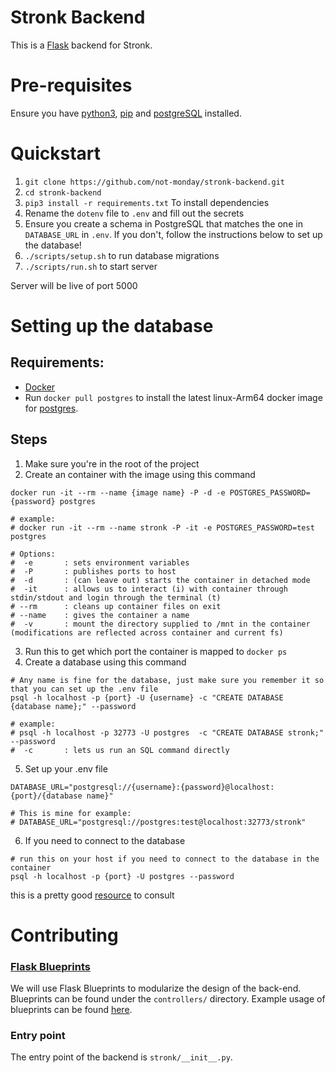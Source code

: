 # Stronk Backend
This is a [Flask](https://flask.palletsprojects.com/en/1.1.x/blueprints/) backend for Stronk.

# Pre-requisites
Ensure you have [python3](https://www.python.org/downloads/), [pip](https://pip.pypa.io/en/stable/installing/) and [postgreSQL](https://www.postgresql.org/) installed.

# Quickstart
1. `git clone https://github.com/not-monday/stronk-backend.git`
2. `cd stronk-backend`
3. `pip3 install -r requirements.txt` To install dependencies
4. Rename the `dotenv` file to `.env` and fill out the secrets
5. Ensure you create a schema in PostgreSQL that matches the one in `DATABASE_URL` in `.env`. If you don't, follow the instructions below to set up the database!
6. `./scripts/setup.sh` to run database migrations
7. `./scripts/run.sh` to start server

Server will be live of port 5000

# Setting up the database
## Requirements:
- [Docker]( https://docs.docker.com/install/)
- Run `docker pull postgres` to install the latest linux-Arm64 docker image for [postgres](https://hub.docker.com/_/postgres). 

## Steps
1. Make sure you're in the root of the project
2. Create an container with the image using this command
```docker
docker run -it --rm --name {image name} -P -d -e POSTGRES_PASSWORD={password} postgres 

# example:
# docker run -it --rm --name stronk -P -it -e POSTGRES_PASSWORD=test postgres

# Options:
#  -e       : sets environment variables 
#  -P       : publishes ports to host
#  -d       : (can leave out) starts the container in detached mode
#  -it      : allows us to interact (i) with container through stdin/stdout and login through the terminal (t)
# --rm      : cleans up container files on exit
# --name    : gives the container a name
#  -v       : mount the directory supplied to /mnt in the container (modifications are reflected across container and current fs)
```
3. Run this to get which port the container is mapped to `docker ps`
4. Create a database using this command
```
# Any name is fine for the database, just make sure you remember it so that you can set up the .env file
psql -h localhost -p {port} -U {username} -c "CREATE DATABASE {database name};" --password

# example:
# psql -h localhost -p 32773 -U postgres  -c "CREATE DATABASE stronk;" --password
#  -c       : lets us run an SQL command directly
```

5. Set up your .env file
```
DATABASE_URL="postgresql://{username}:{password}@localhost:{port}/{database name}"

# This is mine for example: 
# DATABASE_URL="postgresql://postgres:test@localhost:32773/stronk"
```

6. If you need to connect to the database
```
# run this on your host if you need to connect to the database in the container
psql -h localhost -p {port} -U postgres --password
```

this is a pretty good [resource](https://docs.docker.com/engine/examples/postgresql_service/) to consult

# Contributing
### [Flask Blueprints](https://flask.palletsprojects.com/en/1.1.x/blueprints/)
We will use Flask Blueprints to modularize the design of the back-end. Blueprints can be found under the `controllers/` directory.
Example usage of blueprints can be found [here](https://flask.palletsprojects.com/en/1.1.x/blueprints/).

### Entry point
The entry point of the backend is `stronk/__init__.py`.